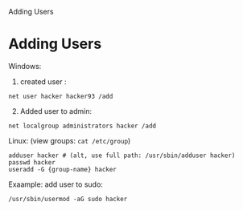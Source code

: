 Adding Users

# Adding Users

Windows:
1. created user :
```
net user hacker hacker93 /add
```
2. Added user to admin:
```
net localgroup administrators hacker /add
```


Linux: (view groups: `cat /etc/group`)
```
adduser hacker # (alt, use full path: /usr/sbin/adduser hacker)
passwd hacker
useradd -G {group-name} hacker
```
Exaample: add user to sudo:
```
/usr/sbin/usermod -aG sudo hacker
```